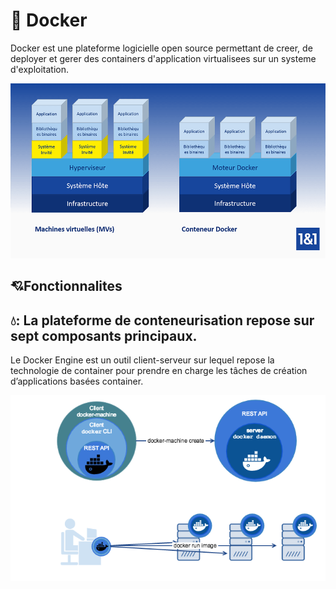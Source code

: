 # 🐳 Docker 

Docker est une plateforme logicielle open source permettant de creer, de deployer et gerer des containers d'application virtualisees  sur un systeme d'exploitation.

![image](FR-docker-tut.png)

## 💘Fonctionnalites 

💧: La plateforme de conteneurisation repose sur sept composants principaux.
----------------------------------------------------------------------------

Le Docker Engine est un outil client-serveur sur lequel repose la technologie de container pour prendre en charge les tâches de création d’applications basées container.

![image](images/dockermachine-01.png)




